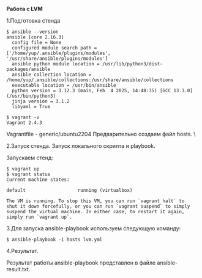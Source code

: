 <b>Работа с LVM</b>

1.Подготовка стенда

```
$ ansible --version
ansible [core 2.16.3]
  config file = None
  configured module search path = ['/home/yup/.ansible/plugins/modules', '/usr/share/ansible/plugins/modules']
  ansible python module location = /usr/lib/python3/dist-packages/ansible
  ansible collection location = /home/yup/.ansible/collections:/usr/share/ansible/collections
  executable location = /usr/bin/ansible
  python version = 3.12.3 (main, Feb  4 2025, 14:48:35) [GCC 13.3.0] (/usr/bin/python3)
  jinja version = 3.1.2
  libyaml = True

$ vagrant -v
Vagrant 2.4.3
```

Vagrantfile - generic/ubuntu2204
Предварительно создаем файл hosts. \

2.Запуск стенда. Запуск локального скрипта и playbook.

Запускаем стенд:

```
$ vagrant up
$ vagrant status
Current machine states:

default                   running (virtualbox)

The VM is running. To stop this VM, you can run `vagrant halt` to
shut it down forcefully, or you can run `vagrant suspend` to simply
suspend the virtual machine. In either case, to restart it again,
simply run `vagrant up`.
```

3.Для запуска ansible-playbook используем следующую команду:

```
$ ansible-playbook -i hosts lvm.yml
```

4.Результат.

Результат работы ansible-playbook представлен в файле ansible-result.txt.
